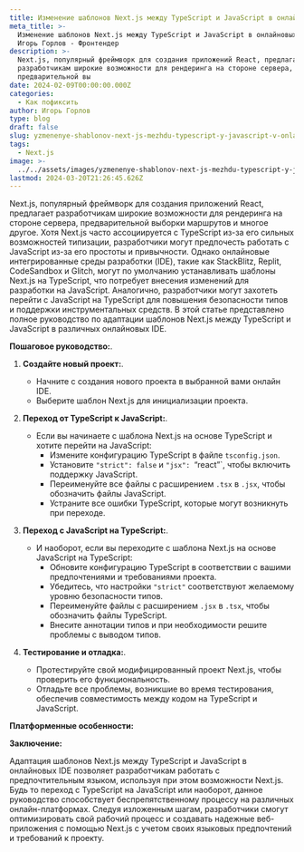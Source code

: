```yaml
---
title: Изменение шаблонов Next.js между TypeScript и JavaScript в онлайновых IDE
meta_title: >-
  Изменение шаблонов Next.js между TypeScript и JavaScript в онлайновых IDE |
  Игорь Горлов - Фронтeндер
description: >-
  Next.js, популярный фреймворк для создания приложений React, предлагает
  разработчикам широкие возможности для рендеринга на стороне сервера,
  предварительной вы
date: 2024-02-09T00:00:00.000Z
categories:
  - Как пофиксить
author: Игорь Горлов
type: blog
draft: false
slug: yzmenenye-shablonov-next-js-mezhdu-typescript-y-javascript-v-onlainov-kh-ide
tags:
  - Next.js
image: >-
  ../../assets/images/yzmenenye-shablonov-next-js-mezhdu-typescript-y-javascript-v-onlainov-kh-ide-Feb-09-2024.avif
lastmod: 2024-03-20T21:26:45.626Z
---
```


Next.js, популярный фреймворк для создания приложений React, предлагает разработчикам широкие возможности для рендеринга на стороне сервера, предварительной выборки маршрутов и многое другое. Хотя Next.js часто ассоциируется с TypeScript из-за его сильных возможностей типизации, разработчики могут предпочесть работать с JavaScript из-за его простоты и привычности. Однако онлайновые интегрированные среды разработки (IDE), такие как StackBlitz, Replit, CodeSandbox и Glitch, могут по умолчанию устанавливать шаблоны Next.js на TypeScript, что потребует внесения изменений для разработки на JavaScript. Аналогично, разработчики могут захотеть перейти с JavaScript на TypeScript для повышения безопасности типов и поддержки инструментальных средств. В этой статье представлено полное руководство по адаптации шаблонов Next.js между TypeScript и JavaScript в различных онлайновых IDE.

**Пошаговое руководство:**.

1. **Создайте новый проект:**.

   - Начните с создания нового проекта в выбранной вами онлайн IDE.
   - Выберите шаблон Next.js для инициализации проекта.

2. **Переход от TypeScript к JavaScript:**.

   - Если вы начинаете с шаблона Next.js на основе TypeScript и хотите перейти на JavaScript:
     - Измените конфигурацию TypeScript в файле `tsconfig.json`.
     - Установите `"strict": false` и `"jsx": `“react”`, чтобы включить поддержку JavaScript.
     - Переименуйте все файлы с расширением `.tsx` в `.jsx`, чтобы обозначить файлы JavaScript.
     - Устраните все ошибки TypeScript, которые могут возникнуть при переходе.

3. **Переход с JavaScript на TypeScript:**.

   - И наоборот, если вы переходите с шаблона Next.js на основе JavaScript на TypeScript:
     - Обновите конфигурацию TypeScript в соответствии с вашими предпочтениями и требованиями проекта.
     - Убедитесь, что настройки `"strict"` соответствуют желаемому уровню безопасности типов.
     - Переименуйте файлы с расширением `.jsx` в `.tsx`, чтобы обозначить файлы TypeScript.
     - Внесите аннотации типов и при необходимости решите проблемы с выводом типов.

4. **Тестирование и отладка:**.

   - Протестируйте свой модифицированный проект Next.js, чтобы проверить его функциональность.
   - Отладьте все проблемы, возникшие во время тестирования, обеспечив совместимость между кодом на TypeScript и JavaScript.

**Платформенные особенности:**

**Заключение:**

Адаптация шаблонов Next.js между TypeScript и JavaScript в онлайновых IDE позволяет разработчикам работать с предпочтительным языком, используя при этом возможности Next.js. Будь то переход с TypeScript на JavaScript или наоборот, данное руководство способствует беспрепятственному процессу на различных онлайн-платформах. Следуя изложенным шагам, разработчики смогут оптимизировать свой рабочий процесс и создавать надежные веб-приложения с помощью Next.js с учетом своих языковых предпочтений и требований к проекту.
